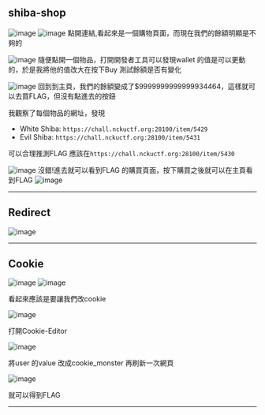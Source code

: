 ## shiba-shop

![image](https://github.com/user-attachments/assets/fe32ac77-8c00-4067-b061-595e6f56535c)
![image](https://github.com/user-attachments/assets/983b44aa-c36d-4d1c-ac60-d8b27954b7d8)
點開連結,看起來是一個購物頁面，而現在我們的餘額明顯是不夠的

![image](https://github.com/user-attachments/assets/156cef50-d6dc-46c4-b569-ec02582cdffb)
隨便點開一個物品，打開開發者工具可以發現wallet 的值是可以更動的，於是我將他的值改大在按下Buy 測試餘額是否有變化

![image](https://github.com/user-attachments/assets/b3912964-8caf-4494-b671-70ffb9dd1f9d)
回到到主頁，我們的餘額變成了$9999999999999934464，這樣就可以去買FLAG，但沒有點進去的按鈕

我觀察了每個物品的網址，發現
- White Shiba: `https://chall.nckuctf.org:28100/item/5429`
- Evil Shiba: `https://chall.nckuctf.org:28100/item/5431`

可以合理推測FLAG 應該在`https://chall.nckuctf.org:28100/item/5430`

![image](https://github.com/user-attachments/assets/3ebdc9f3-46a7-462c-90a7-eb048d64bac2)
沒錯!進去就可以看到FLAG 的購買頁面，按下購買之後就可以在主頁看到FLAG
![image](https://github.com/user-attachments/assets/acbb7372-034b-44de-9c4b-9176253acc56)

---

## Redirect

![image](https://github.com/user-attachments/assets/c91fdac6-6a89-4b1b-b224-321640107adb)

---

## Cookie

![image](https://github.com/user-attachments/assets/34996d3d-dd10-43b4-9151-828035724c8e)
![image](https://github.com/user-attachments/assets/5136f7bb-2daf-473b-b52e-89ae6d52cedb)

看起來應該是要讓我們改cookie

![image](https://github.com/user-attachments/assets/47422647-2d1d-4a0a-b2c2-9c26e78a8411)

打開Cookie-Editor

![image](https://github.com/user-attachments/assets/4192094a-2bf4-4c0b-9366-852b3cb6f3a8)

將user 的value 改成cookie_monster 再刷新一次網頁

![image](https://github.com/user-attachments/assets/58468a04-5ee1-4daa-8743-8e093eb008fb)

就可以得到FLAG

---


